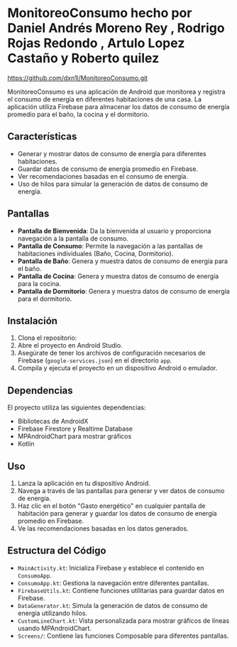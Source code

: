 # MonitoreoConsumo hecho por Daniel Andrés Moreno Rey , Rodrigo Rojas Redondo , Artulo Lopez Castaño y Roberto quilez

https://github.com/dxn1l/MonitoreoConsumo.git

MonitoreoConsumo es una aplicación de Android que monitorea y registra el consumo de energía en diferentes habitaciones de una casa. La aplicación utiliza Firebase para almacenar los datos de consumo de energía promedio para el baño, la cocina y el dormitorio.

## Características

- Generar y mostrar datos de consumo de energía para diferentes habitaciones.
- Guardar datos de consumo de energía promedio en Firebase.
- Ver recomendaciones basadas en el consumo de energía.
- Uso de hilos para simular la generación de datos de consumo de energía.

## Pantallas

- **Pantalla de Bienvenida**: Da la bienvenida al usuario y proporciona navegación a la pantalla de consumo.
- **Pantalla de Consumo**: Permite la navegación a las pantallas de habitaciones individuales (Baño, Cocina, Dormitorio).
- **Pantalla de Baño**: Genera y muestra datos de consumo de energía para el baño.
- **Pantalla de Cocina**: Genera y muestra datos de consumo de energía para la cocina.
- **Pantalla de Dormitorio**: Genera y muestra datos de consumo de energía para el dormitorio.

## Instalación

1. Clona el repositorio:
2. Abre el proyecto en Android Studio.
3. Asegúrate de tener los archivos de configuración necesarios de Firebase (`google-services.json`) en el directorio `app`.
4. Compila y ejecuta el proyecto en un dispositivo Android o emulador.

## Dependencias

El proyecto utiliza las siguientes dependencias:

- Bibliotecas de AndroidX
- Firebase Firestore y Realtime Database
- MPAndroidChart para mostrar gráficos
- Kotlin

## Uso

1. Lanza la aplicación en tu dispositivo Android.
2. Navega a través de las pantallas para generar y ver datos de consumo de energía.
3. Haz clic en el botón "Gasto energético" en cualquier pantalla de habitación para generar y guardar los datos de consumo de energía promedio en Firebase.
4. Ve las recomendaciones basadas en los datos generados.

## Estructura del Código

- `MainActivity.kt`: Inicializa Firebase y establece el contenido en `ConsumoApp`.
- `ConsumoApp.kt`: Gestiona la navegación entre diferentes pantallas.
- `FirebaseUtils.kt`: Contiene funciones utilitarias para guardar datos en Firebase.
- `DataGenerator.kt`: Simula la generación de datos de consumo de energía utilizando hilos.
- `CustomLineChart.kt`: Vista personalizada para mostrar gráficos de líneas usando MPAndroidChart.
- `Screens/`: Contiene las funciones Composable para diferentes pantallas.

